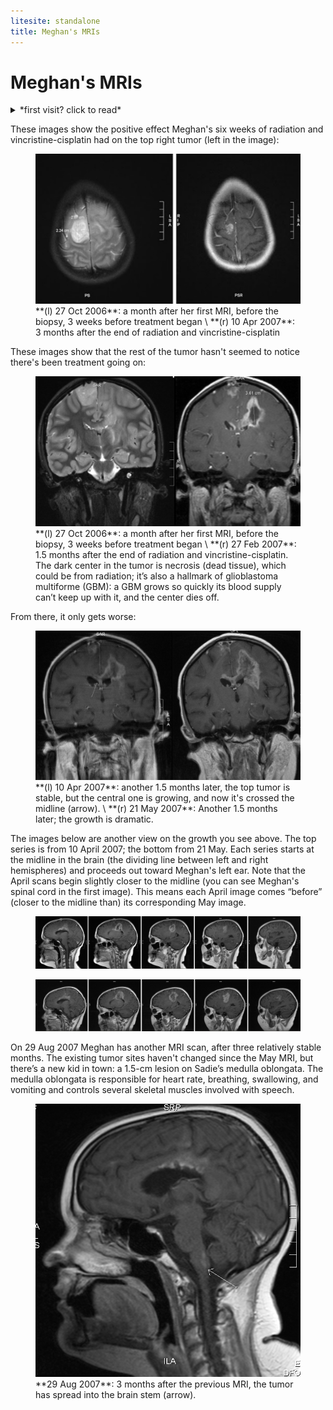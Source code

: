 ```yaml
---
litesite: standalone
title: Meghan's MRIs
---
```


# Meghan's MRIs

<details>
<summary>
*first visit? click to read*
</summary>

MRI images are flipped, meaning what you see on the left is actually on the right side of the brain and vice versa. I selected these images as carefully as I could, but they aren’t shots of exactly the same location in exactly the same position. Moreover, the images were taken on different equipment using different contrast fluids, which is why the tumor seems brighter on one image than on another. Last but not least, reading MRI images is an art and a science; I took my descriptions from what the radiologist said, not what I saw myself. I hope these images are helpful to you, but please don’t use them to draw conclusions about your own MRIs.

</details>

These images show the positive effect Meghan's six weeks of radiation and vincristine-cisplatin had on the top right tumor (left in the image):

<figure>
<img src="mri-top-pre-post-treatment.jpg" alt="Top view MRI before and after treatment">
<figcaption>**(l) 27 Oct 2006**: a month after her first MRI, before the biopsy, 3 weeks before treatment began \
**(r) 10 Apr 2007**: 3 months after the end of radiation and vincristine-cisplatin</figcaption>
</figure>

These images show that the rest of the tumor hasn't seemed to notice there's been treatment going on:

<figure>
<img src="mri-back-pre-post-treatment.jpg" alt="Back view MRI before and after treatment">
<figcaption>**(l) 27 Oct 2006**: a month after her first MRI, before the biopsy, 3 weeks before treatment began \
**(r) 27 Feb 2007**: 1.5 months after the end of radiation and vincristine-cisplatin. The dark center in the tumor is necrosis (dead tissue), which could be from radiation; it’s also a hallmark of glioblastoma multiforme (GBM): a GBM grows so quickly its blood supply can’t keep up with it, and the center dies off.
</figcaption>
</figure>

From there, it only gets worse:

<figure>
<img src="mri-back-pre-post-terminal.jpg" alt="Post-treatment back view MRIs 6 weeks apart, showing dramatic tumor growth">
<figcaption>**(l) 10 Apr 2007**: another 1.5 months later, the top tumor is stable, but the central one is growing, and now it's crossed the midline (arrow). \
**(r) 21 May 2007**: Another 1.5 months later; the growth is dramatic.  
</figcaption>
</figure>

The images below are another view on the growth you see above. The top series is from 10 April 2007; the bottom from 21 May. Each series starts at the midline in the brain (the dividing line between left and right hemispheres) and proceeds out toward Meghan's left ear. Note that the April scans begin slightly closer to the midline (you can see Meghan's spinal cord in the first image). This means each April image comes “before” (closer to the midline than) its corresponding May image.

<figure>
<img src="MRI_5_series_side.jpg" alt="side view May 2007 series" />
</figure>
<figure>
<img src="MRI_6_series_side.jpg" alt="side view June 2007 series" />
</figure>

On 29 Aug 2007 Meghan has another MRI scan, after three relatively stable months. The existing tumor sites haven't changed since the May MRI, but there’s a new kid in town: a 1.5-cm lesion on Sadie’s medulla oblongata. The medulla oblongata is responsible for heart rate, breathing, swallowing, and vomiting and controls several skeletal muscles involved with speech.

<figure>
<img src="mri-side-brain-stem-lesion.jpg" alt="Side view MRI showing brain stem lesion">
<figcaption>**29 Aug 2007**: 3 months after the previous MRI, the tumor has spread into the brain stem (arrow).
</figcaption>
</figure>
